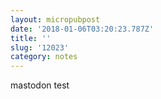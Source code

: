 ```yaml
---
layout: micropubpost
date: '2018-01-06T03:20:23.787Z'
title: ''
slug: '12023'
category: notes
---
```

mastodon test
